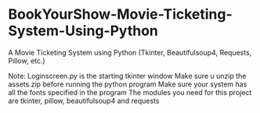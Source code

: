 # BookYourShow-Movie-Ticketing-System-Using-Python
A Movie Ticketing System using Python (Tkinter, Beautifulsoup4, Requests, Pillow, etc.)

Note:
Loginscreen.py is the starting tkinter window
Make sure u unzip the assets.zip before running the python program
Make sure your system has all the fonts specified in the program
The modules you need for this project are tkinter, pillow, beautifulsoup4 and requests
